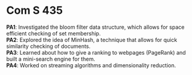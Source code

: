 # Com S 435

**PA1**: Investigated the bloom filter data structure, which allows for space efficient checking of set membership. </br>
**PA2**: Explored the idea of MinHash, a technique that allows for quick similarity checking of documents. </br>
**PA3**: Learned about how to give a ranking to webpages (PageRank) and built a mini-search engine for them. </br>
**PA4**: Worked on streaming algorithms and dimensionality reduction.
